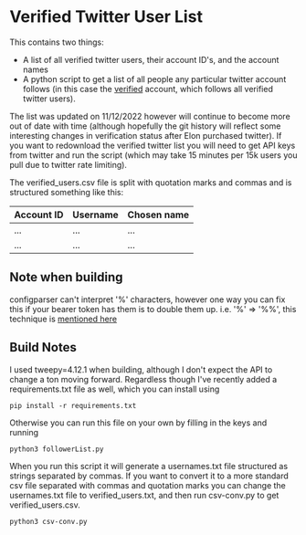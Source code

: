 # Verified Twitter User List

This contains two things:

 - A list of all verified twitter users, their account ID's, and the account names
 - A python script to get a list of all people any particular twitter account follows (in this case the [verified](https://twitter.com/verified/following) account, which follows all verified twitter users).

The list was updated on 11/12/2022 however will continue to become more out of date with time (although hopefully the git history will reflect some interesting changes in verification status after Elon purchased twitter). If you want to redownload the verified twitter list you will need to get API keys from twitter and run the script (which may take 15 minutes per 15k users you pull due to twitter rate limiting).

The verified\_users.csv file is split with quotation marks and commas and is structured something like this:

| Account ID | Username | Chosen name |
|------------|----------|-------------|
|   ...      |   ...    |    ...      |
|   ...      |   ...    |    ...      |



## Note when building

configparser can't interpret '%' characters, however one way you can fix this if your bearer token has them is to double them up. i.e. '%' => '%%', this technique is [mentioned here](https://stackoverflow.com/questions/71854527/configparser-interpolationsyntaxerror-must-be-followed-by-or-found)

## Build Notes

I used tweepy=4.12.1 when building, although I don't expect the API to change a ton moving forward. Regardless though I've recently added a requirements.txt file as well, which you can install using 

```
pip install -r requirements.txt
```

Otherwise you can run this file on your own by filling in the keys and running 

```
python3 followerList.py
```

When you run this script it will generate a usernames.txt file structured as strings separated by commas. If you want to convert it to a more standard csv file separated with commas and quotation marks you can change the usernames.txt file to verified\_users.txt, and then run csv-conv.py to get verified\_users.csv.

```
python3 csv-conv.py
```
